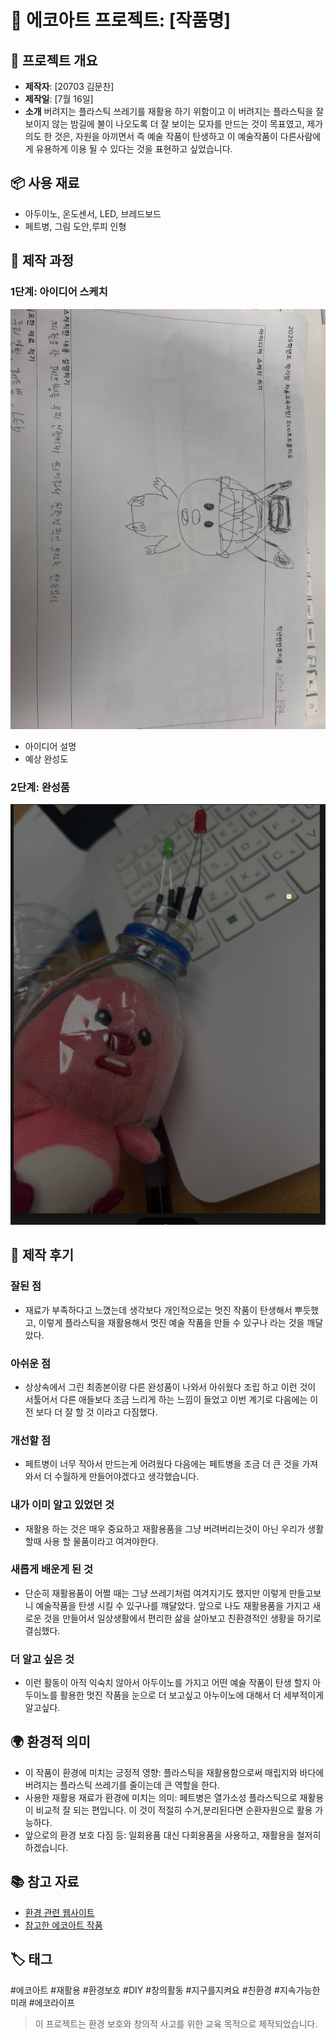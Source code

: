 # 🌱 에코아트 프로젝트: [작품명]

## 📖 프로젝트 개요
- **제작자**: [20703 김문찬]
- **제작일**: [7월 16일]
- **소개**
버려지는 플라스틱 쓰레기를 재활용 하기 위함이고 이 버려지는 플라스틱을 잘 보이지 않는 밤길에 불이 나오도록 더 잘 보이는 모자를 만드는 것이 목표였고,
제가 의도 한 것은, 자원을 아끼면서 즉 예술 작품이 탄생하고 이 예술작품이 다른사람에게 유용하게 이용 될 수 있다는 것을 표현하고 싶었습니다.

## 📦 사용 재료
- 아두이노, 온도센서, LED, 브레드보드
- 페트병, 그림 도안,루피 인형

## 🔧 제작 과정

### 1단계: 아이디어 스케치
![스케치 이미지](QWER.png)
- 아이디어 설명
- 예상 완성도

### 2단계: 완성품
![완성품 1]( FO.png
)

## 💭 제작 후기
### 잘된 점
- 재료가 부족하다고 느꼈는데 생각보다 개인적으로는 멋진 작품이 탄생해서 뿌듯했고, 이렇게 플라스틱을 재활용해서
  멋진 예술 작품을 만들 수 있구나 라는 것을 깨달았다.

### 아쉬운 점
- 상상속에서 그린 최종본이랑 다른 완성품이 나와서 아쉬웠다 조립 하고 이런 것이 서툴어서 다른 애들보다 조금 느리게
  하는 느낌이 들었고 이번 계기로 다음에는 이전 보다 더 잘 할 것 이라고 다짐했다.

### 개선할 점
- 페트병이 너무 작아서 만드는게 어려웠다 다음에는 페트병을 조금 더 큰 것을 가져와서 더 수월하게 만들어야겠다고 생각했습니다.

### 내가 이미 알고 있었던 것
- 재활용 하는 것은 매우 중요하고 재활용품을 그냥 버려버리는것이 아닌 우리가 생활할때 사용 할 물품이라고 여겨야한다.

### 새롭게 배운게 된 것
- 단순히 재활용품이 어쩔 때는 그냥 쓰레기처럼 여겨지기도 했지만 이렇게 만들고보니 예술작품을 탄생 시킬 수 있구나를 꺠달았다.
  앞으로 나도 재활용품을 가지고 새로운 것을 만들어서 일상생활에서 편리한 삶을 살아보고 친환경적인 생황을 하기로 결심했다.

### 더 알고 싶은 것
- 이런 활동이 아직 익숙치 않아서 아두이노를 가지고 어떤 예술 작품이 탄생 할지 아두이노를 활용한 멋진 작품을
  눈으로 더 보고싶고 아누이노에 대해서 더 세부적이게 알고싶다.

## 🌍 환경적 의미
- 이 작품이 환경에 미치는 긍정적 영향: 플라스틱을 재활용함으로써 매립지와 바다에 버려지는 플라스틱 쓰레기를 줄이는데 큰 역할을 한다.
- 사용한 재활용 재료가 환경에 미치는 의미: 페트병은 열가소성 플라스틱으로 재활용이 비교적 잘 되는 편입니다. 이 것이 적절히 수거,분리된다면 순환자원으로 활용 가능하다.
- 앞으로의 환경 보호 다짐 등: 일회용품 대신 다회용품을 사용하고, 재활용을 철저히 하겠습니다.

## 📚 참고 자료
- [환경 관련 웹사이트](https://www.worldwildlife.org/)
- [참고한 에코아트 작품](https://www.greenpeace.org/korea)

## 🏷️ 태그
#에코아트 #재활용 #환경보호 #DIY #창의활동
#지구를지켜요 #친환경 #지속가능한미래 #에코라이프


> 이 프로젝트는 환경 보호와 창의적 사고를 위한 교육 목적으로 제작되었습니다.
